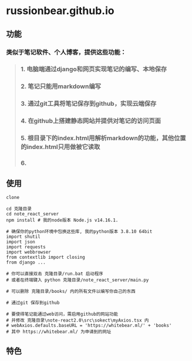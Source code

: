 # russionbear.github.io

## 功能
### 类似于笔记软件、个人博客，提供这些功能：  
>### 1. 电脑端通过django和网页实现笔记的编写、本地保存  
>### 2. 笔记只能用markdown编写  
>### 3. 通过git工具将笔记保存到github，实现云端保存  
>### 4. 在github上搭建静态网站并提供对笔记的访问页面  
>### 5. 根目录下的index.html用解析markdown的功能，其他位置的index.html只用做被它读取  
>### 6.
  

  

## 使用

```
clone

cd 克隆目录
cd note_react_server
npm install # 我的node版本 Node.js v14.16.1.

# 确保你的python环境中包换这些库, 我的python版本 3.8.10 64bit
import shutil
import json
import requests
import webbrowser
from contextlib import closing
from django ...

# 你可以直接双击 克隆目录/run.bat 启动程序
# 或者在终端键入 python 克隆目录/note_react_server/main.py

# 可以删除 克隆目录/books/ 内的所有文件以编写你自己的东西

# 通过git 保存到github

# 要使得笔记能通过web访问，需启用github的网站功能
# 并修改 克隆目录\note-react2.0\src\sokect\myAxios.tsx 内
# webAxios.defaults.baseURL = 'https://whitebear.ml/' + 'books'
# 其中 https://whitebear.ml/ 为申请到的网址
```

## 特色


